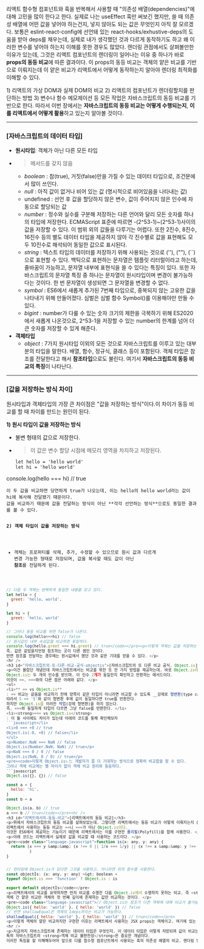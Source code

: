 <p>리액트 함수형 컴포넌트와 훅을 반복해서 사용할 때 &quot;의존성 배열(dependencies)&quot;에 대해 고민을 많이 한다고 한다. 
실제로 나는 useEffect 훅만 써보긴 했지만, 쓸 때 의존성 배열에 어떤 값을 넣어야 하는건지, 넣지 않아도 되는 값은 무엇인지 아직 잘 모르겠다. 
보통은 eslint-react-config에 선언돼 있는 react-hooks/exhustive-deps의 도움을 받아 deps를 채우는데, 실제로 내가 생각했던 것과 다르게 동작하기도 하고 왜 이러한 변수를 넣어야 하는지 이해를 못한 경우도 많았다. 
렌더링 관점에서도 살펴볼만한 이유가 있는데, 그것은 리액트 컴포넌트의 렌더링이 일어나는 이유 중 하나가 바로 <strong>props의 동등 비교</strong>에 따른 결과이다. 
이 props의 동등 비교는 객체의 얕은 비교를 기반으로 이뤄지는데 이 얕은 비교가 리액트에서 어떻게 동작하는지 알아야 렌더링 최적화를 이해할 수 있다. </p>
<p>1) 리액트의 가상 DOM과 실제 DOM의 비교
2) 리액트의 컴포넌트가 렌더링할지를 판단하는 방법
3) 변수나 함수 메모제이션 등
모든 작업은 자바스크립트의 동등 비교를 기반으로 한다. 
따라서 이번 장에서는 <strong>자바스크립트의 동등 비교는 어떻게 수행되는지</strong>, <strong>이를 리액트에서 어떻게 활용</strong>하고 있는지 알아볼 것이다.</p>
<hr />
<h3 id="자바스크립트의-데이터-타입">[자바스크립트의 데이터 타입]</h3>
<ul>
<li><strong>원시타입</strong>: 객체가 아닌 다른 모든 타입</li>
<li><blockquote>
<p>메서드를 갖지 않음</p>
</blockquote>
<ul>
<li><em>boolean</em>
: 참(true), 거짓(false)만을 가질 수 있는 데이터 타입으로, 조건문에서 많이 쓰인다. </li>
<li><em>null</em>
: 아직 값이 없거나 비어 있는 값 (명시적으로 비어있음을 나타내는 값)</li>
<li>undefined
: 선언 후 값을 할당하지 않은 변수, 값이 주어지지 않은 인수에 자동으로 할당되는 값</li>
<li><em>number</em>
: 정수와 실수를 구분해 저장하는 다른 언어와 달리 모든 숫자를 하나의 타입에 저장한다. 
ECMAScript 표준에 따르면 -(2^53-1)~(2^53-1)사이의 값을 저장할 수 있다. 이 범위 외의 값들을 다루기는 어렵다. 또한 2진수, 8진수, 16진수 등의 별도 데이터 타입을 제공하지 않아 각 진수별로 값을 표현해도 모두 10진수로 해석되어 동일한 값으로 표시된다. </li>
<li><em>string</em>
: 텍스트 타입의 데이터를 저장하기 위해 사용되는 것으로 (''), (&quot;&quot;), (``)으로 표현할 수 있다. 
백틱으로 표현하는 문자열은 템플릿 리터럴이라고 하는데, 줄바꿈이 가능하고, 문자열 내부에 표현식을 쓸 수 있다는 특징이 있다.
또한 자바스크립트의 문자열 특징 중 하나는 문자열이 원시타입이며 변경이 불가능하다는 것이다.
한 번 문자열이 생성되면 그 문자열을 변경할 수 없다.</li>
<li><em>symbol</em>
: ES6에서 새롭게 추가된 7번째 타입으로, 중복되지 않는 고유한 값을 나타내기 위해 만들어졌다. 
심벌은 심벌 함수 Symbol()를 이용해야만 만들 수 있다.</li>
<li><em>bigint</em>
: number가 다룰 수 있는 숫자 크기의 제한을 극복하기 위해 ES2020에서 새롭게 나온것으로, 2^53-1을 저장할 수 있는 number의 한계를 넘어 더 큰 숫자를 저장할 수 있게 해준다.</li>
</ul>
</li>
<li><strong>객체타입</strong><ul>
<li><em>object</em>
: 7가지 원시타입 이외의 모든 것으로 자바스크립트를 이루고 있는 대부분의 타입을 말한다. 배열, 함수, 정규식, 클래스 등이 포함된다. 
객체 타입은 참조를 전달한다고 해서 <strong>참조타입</strong>으로도 불린다.
여기서 <strong>자바스크립트의 동등 비교의 특징</strong>이 나타난다.</li>
</ul>
</li>
</ul>
<hr />
<h3 id="값을-저장하는-방식-차이">[값을 저장하는 방식 차이]</h3>
<p>원시타입과 객체타입의 가장 큰 차이점은 &quot;값을 저장하는 방식&quot;이다.이 차이가 동등 비교를 할 때 차이를 만드는 원인이 된다. </p>
<p><strong>1) 원시 타입이 값을 저장하는 방식</strong></p>
<ul>
<li>불변 형태의 값으로 저장한다.</li>
<li><blockquote>
<p>이 값은 변수 할당 시점에 메모리 영역을 차지하고 저장된다.</p>
</blockquote>
<pre><code class="language-javascript">let hello = 'hello world'
let hi = 'hello world'
</code></pre>
</li>
</ul>
<p>console.log(hello === hi) // true</p>
<pre><code>이 두 값을 비교하면 당연하게 true가 나오는데, 이는 hello의 hello world라는 값이 hi에 복사해 전달됐기 때문이다.
값을 비교하기 때문에 값을 전달하는 방식이 아닌 **각각 선언하는 방식**으로도 동일한 결과를 볼 수 있다. 

**2) 객체 타입이 값을 저장하는 방식**
- 객체는 프로퍼티를 삭제, 추가, 수정할 수 있으므로 원시 값과 다르게 변경 가능한 형태로 저장되며, 값을 복사할 때도 값이 아닌 **참조**를 전달하게 된다.
```javascript
// 다음 두 객체는 완벽하게 동일한 내용을 갖고 있다.
let hello = {
  greet: 'hello, world',
}

let hi = {
  greet: 'hello, world'
}

// 그러나 동등 비교를 하면 false가 나온다.
console.log(hello===hi) // false
// 원시값인 내부 속성값을 비교하면 동일하다.
console.log(hello.greet === hi.greet) // true</code></pre><p>이렇게 객체는 값을 저장하는 게 아니라 참조를 저장하기 때문에 동일하게 선언했던 객체라 하더라도 저장하는 순간 다른 참조를 바라보기 때문에 false를 반환하게 된다. 
즉, 값은 같았을지언정 참조하는 곳이 다른 셈인 것이다. 
반면 참조를 전달하는 경우에는 원시값에서 했던 것과 같은 기대를 얻을 수 있다. </p>
<hr />
<h3 id="자바스크립트의-또-다른-비교-공식-objectis">[자바스크립트의 또 다른 비교 공식, Object.is]</h3>
<p>이건 몰랐던 개념인데 자바스크립트에서는 비교를 위한 또 한 가지 방법을 제공하는데, 바로 Object.is라고 한다. 
Object.is는 두 개의 인수를 받으며, 이 인수 2개가 동일한지 확인하고 반환하는 메서드이다. 
이것이 ==, ===와의 다른 점은 아래와 같다. </p>
<ul>
<li>** == vs Object.is**
: == 비교는 같음을 비교하기 전에 양쪽이 같은 타입이 아니라면 비교할 수 있도록 __강제로 형변환(type casting)_을 한 후에 변경한다. 
따라서 5 == '5'와 같이 형변환 후에 값이 동일하다면 true를 반환한다. 
하지만 Object.is를 이러한 작업(강제 형변환)을 하지 않는다.
즉, ===와 동일하게 타입이 다르면 그냥 false를 반환한다. </li>
<li><strong>=== vs Object.is</strong>
: 이 둘 사이에도 차이가 있는데 아래의 코드를 통해 확인해보자
```javascript</li>
<li>0 === +0 // true
Object.is(-0, +0) // false</li>
</ul>
<p>Number.NaN === NaN // false
Object.is(Number.NaN, NaN) // true</p>
<p>NaN === 0 / 0 // false
Object.is(NaN, 0 / 0) // true</p>
<pre><code>이렇게 Object.isㄴ느 개발자가 좀 더 기대하는 방식으로 정확히 비교함을 알 수 있다. 
그러나 객체 비교에는 별 차이가 없이 객체 비교 원리와 동등하다. 
```javascript
Object.is({}, {}) // false

const a = {
  hello: 'hi',
}
const b = a

Object.is(a, b) // true
a === b // true</code></pre><hr />
<h3 id="리액트에서의-동등-비교">[리액트에서의 동등 비교]</h3>
<p>위에서 자바스크립트의 동등 비교를 살펴보았는데, 그렇다면 리액트에서는 동등 비교가 어떻게 이뤄지는지 살펴보자. 
리액트에서 사용하는 동등 비교는 ==니 ===가 아닌 Object.is이다. 
이것은 ES6에서 제공하는 기능이기 때문에 리액트에서는 이를 구현한 폴리필(Polyfill)을 함께 사용한다. </p>
<p>아래 코드는 리액트에서 실제로 값을 비교할 때 사용하는 코드이다. </p>
<pre><code class="language-javascript">function is(x: any, y: any) {
  return (x === y &amp;&amp; (x !== 0 || 1/x === 1/y) || (x !== x &amp;&amp; y !== y)
          )
}


// 런타임에 Object.is가 있다면 그것을 사용하고, 아니라면 위의 함수를 사용한다. 
const objectIs: (x: any, y: any) =&gt; boolean = 
typeof Object.is === 'function' ? Object.is : is

export default objectIs</code></pre>
<p>리액트에서의 비교를 요약하자면 먼저 비교를 수행한 다음 Object.is에서 수행하지 못하는 비교, 즉 <strong>객체 간 얕은 비교</strong>를 한 번 더 수행하는 것을 알 수 있다. 
객체 간 얕은 비교란 객체의 첫 번째 깊이에 존재하는 값만 비교하는 것이다. </p>
<pre><code class="language-javascript">// Object.is는 참조가 다른 객체에 대해 비교가 불가능하다. 
Object.is({ hello: 'world' }, { hello: 'world' }) // false
// 반면 shallowEqual은 객체의 1deps까지는 비교가 가능하다.
shallowEqual({ hello: 'world' }, { hello: 'world' }) // true</code></pre>
<p>이렇게 객체의 얕은 비교까지만 구현한 이유는 리액트에서 사용하는 JSX props는 객체이고, 여기에 있는 props만 일차적으로 비교하기 때문이라고 한다. </p>
<hr />
<p>지금까지 자바스크립트에 존재하는 데이터 타입은 무엇인지, 이 데이터 타입은 어떻게 저장되며 값이 비교는 어떻게 수행되는지 살펴보았다. 
특히 자바스크립트의 <strong>객체 비교 불완전성</strong>은 중요한 개념이다.
이러한 특징을 잘 이해해두어야 앞으로 다룰 함수형 컴포넌트에서 사용되는 훅의 의존성 배열의 비교, 렌더링 방지를 넘어선 useMemo, useCallback의 필요성, 렌더링 최적화를 위해 꼭 필요한 React.memo를 올바르게 작동시키기 위해 고려해야 할 것들을 쉽게 이해할 수 있을 것이다. </p>